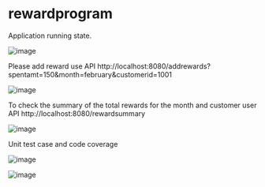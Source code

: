 # rewardprogram

Application running state.

![image](https://github.com/rnaathan/rewardprogram/assets/28769959/552649d8-5175-4c1f-9844-bee16eae04c2)

Please add reward use API 
http://localhost:8080/addrewards?spentamt=150&month=february&customerid=1001

![image](https://github.com/rnaathan/rewardprogram/assets/28769959/737eb31f-87ad-428b-ade9-f480d64e5591)

To check the summary of the total rewards for the month and customer user 
API http://localhost:8080/rewardsummary

![image](https://github.com/rnaathan/rewardprogram/assets/28769959/9a3a1988-0b4c-4fa2-a8e2-8c8fe4c31943)



Unit test case and code coverage 

![image](https://github.com/rnaathan/rewardprogram/assets/28769959/bcab5b84-2d01-40a7-bcde-f5a3eef36c96)


![image](https://github.com/rnaathan/rewardprogram/assets/28769959/9cfc215b-32b1-4325-b1dc-6af19ac1f9cd)
